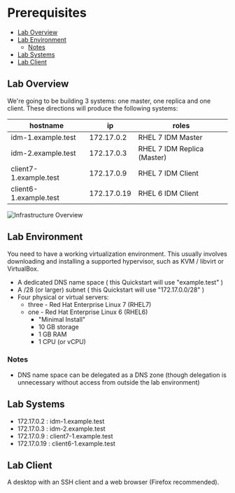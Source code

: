 # Prerequisites

<!-- MarkdownTOC depth=4 autolink=true bracket=round -->

- [Lab Overview](#lab-overview)
- [Lab Environment](#lab-environment)
  - [Notes](#notes)
- [Lab Systems](#lab-systems)
- [Lab Client](#lab-client)

<!-- /MarkdownTOC -->

## Lab Overview
We're going to be building 3 systems: one master, one replica and one client.
These directions will produce the following systems:

| hostname               | ip          | roles                        |
|------------------------|-------------|------------------------------|
| idm-1.example.test     | 172.17.0.2  | RHEL 7 IDM Master            |
| idm-2.example.test     | 172.17.0.3  | RHEL 7 IDM Replica (Master)  |
| client7-1.example.test | 172.17.0.9  | RHEL 7 IDM Client            |
| client6-1.example.test | 172.17.0.19 | RHEL 6 IDM Client            |

![Infrastructure Overview](infrastructure-diagram.png "Infrastructure Overview")

## Lab Environment
You need to have a working virtualization environment.  This usually involves
downloading and installing a supported hypervisor, such as KVM / libvirt or
VirtualBox.

* A dedicated DNS name space ( this Quickstart will use "example.test" )
* A /28 (or larger) subnet ( this Quickstart will use "172.17.0.0/28" )
* Four physical or virtual servers:
	* three - Red Hat Enterprise Linux 7 (RHEL7)
  * one - Red Hat Enterprise Linux 6 (RHEL6)
	* "Minimal Install"
	* 10 GB storage
	* 1 GB RAM
	* 1 CPU (or vCPU)

### Notes
* DNS name space can be delegated as a DNS zone (though delegation is unnecessary
without access from outside the lab environment)

## Lab Systems
* 172.17.0.2 : idm-1.example.test
* 172.17.0.3 : idm-2.example.test
* 172.17.0.9 : client7-1.example.test
* 172.17.0.19 : client6-1.example.test

## Lab Client
A desktop with an SSH client and a web browser (Firefox recommended).

